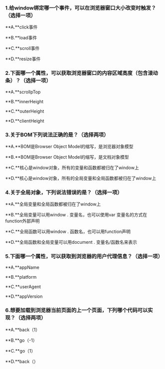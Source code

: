 ### 1.给window绑定哪一个事件，可以在浏览器窗口大小改变时触发？**（**选择一项**）**

**A.**click事件

**B.**load事件

**C.**scroll事件

**D.**resize事件



### 2.下面哪一个属性，可以获取浏览器窗口的内容区域高度（包含滚动条）？**（**选择一项**）**

**A.**scrollpTop

**B.**innerHeight

**C.**outerHeight

**D.**clientHeight



### 3.关于BOM下列说法正确的是？（选择两项）

**A.**BOM是Browser Object Model的缩写，是浏览器对象模型

**B.**BOM是Browser Object Model的缩写，是文档对象模型

**C.**核心是window对象，所有的变量和函数都被归在了window上

**D.**核心是window对象，所有的全局变量和全局函数都被归在了window上



### 4.关于全局对象，下列说法错误的是？（选择一项）

**A.**全局变量和全局函数都被归在了window上

**B.**全局变量可以用window . 变量名，也可以使用var 变量名的方式在function外部声明

**C.**全局函数可以用window . 函数名，也可以用function声明

**D.**全局函数和全局变量可以用document . 变量名/函数名来表示



### 5.下面哪一个属性，可以获取到浏览器的用户代理信息？（选择一项）

**A.**appName

**B.**platform

**C.**userAgent

**D.**appVersion



### 6.想要加载到浏览器当前页面的上一个页面，下列哪个代码可以实现？（选择两项）

**A.**back（1）

**B.**go（-1）

**C.**go（1）

**D.**back（）

